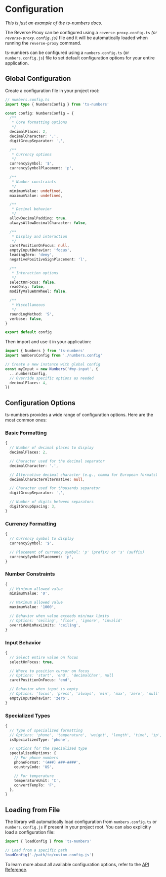 # Configuration

_This is just an example of the ts-numbers docs._

The Reverse Proxy can be configured using a `reverse-proxy.config.ts` _(or `reverse-proxy.config.js`)_ file and it will be automatically loaded when running the `reverse-proxy` command.

ts-numbers can be configured using a `numbers.config.ts` (or `numbers.config.js`) file to set default configuration options for your entire application.

## Global Configuration

Create a configuration file in your project root:

```ts
// numbers.config.ts
import type { NumbersConfig } from 'ts-numbers'

const config: NumbersConfig = {
  /**
   * Core formatting options
   */
  decimalPlaces: 2,
  decimalCharacter: '.',
  digitGroupSeparator: ',',

  /**
   * Currency options
   */
  currencySymbol: '$',
  currencySymbolPlacement: 'p',

  /**
   * Number constraints
   */
  minimumValue: undefined,
  maximumValue: undefined,

  /**
   * Decimal behavior
   */
  allowDecimalPadding: true,
  alwaysAllowDecimalCharacter: false,

  /**
   * Display and interaction
   */
  caretPositionOnFocus: null,
  emptyInputBehavior: 'focus',
  leadingZero: 'deny',
  negativePositiveSignPlacement: 'l',

  /**
   * Interaction options
   */
  selectOnFocus: false,
  readOnly: false,
  modifyValueOnWheel: false,

  /**
   * Miscellaneous
   */
  roundingMethod: 'S',
  verbose: false,
}

export default config
```

Then import and use it in your application:

```ts
import { Numbers } from 'ts-numbers'
import numbersConfig from './numbers.config'

// Create a new instance with global config
const myInput = new Numbers('#my-input', {
  ...numbersConfig,
  // Override specific options as needed
  decimalPlaces: 4,
})
```

## Configuration Options

ts-numbers provides a wide range of configuration options. Here are the most common ones:

### Basic Formatting

```ts
{
  // Number of decimal places to display
  decimalPlaces: 2,

  // Character used for the decimal separator
  decimalCharacter: '.',

  // Alternative decimal character (e.g., comma for European formats)
  decimalCharacterAlternative: null,

  // Character used for thousands separator
  digitGroupSeparator: ',',

  // Number of digits between separators
  digitGroupSpacing: 3,
}
```

### Currency Formatting

```ts
{
  // Currency symbol to display
  currencySymbol: '$',

  // Placement of currency symbol: 'p' (prefix) or 's' (suffix)
  currencySymbolPlacement: 'p',
}
```

### Number Constraints

```ts
{
  // Minimum allowed value
  minimumValue: '0',

  // Maximum allowed value
  maximumValue: '1000',

  // Behavior when value exceeds min/max limits
  // Options: 'ceiling', 'floor', 'ignore', 'invalid'
  overrideMinMaxLimits: 'ceiling',
}
```

### Input Behavior

```ts
{
  // Select entire value on focus
  selectOnFocus: true,

  // Where to position cursor on focus
  // Options: 'start', 'end', 'decimalChar', null
  caretPositionOnFocus: 'end',

  // Behavior when input is empty
  // Options: 'focus', 'press', 'always', 'min', 'max', 'zero', 'null'
  emptyInputBehavior: 'zero',
}
```

### Specialized Types

```ts
{
  // Type of specialized formatting
  // Options: 'phone', 'temperature', 'weight', 'length', 'time', 'ip', 'creditCard', 'percentage'
  isSpecializedType: 'phone',

  // Options for the specialized type
  specializedOptions: {
    // For phone numbers
    phoneFormat: '(###) ###-####',
    countryCode: 'US',

    // For temperature
    temperatureUnit: 'C',
    convertTempTo: 'F',
  },
}
```

## Loading from File

The library will automatically load configuration from `numbers.config.ts` or `numbers.config.js` if present in your project root. You can also explicitly load a configuration file:

```ts
import { loadConfig } from 'ts-numbers'

// Load from a specific path
loadConfig('./path/to/custom-config.js')
```

To learn more about all available configuration options, refer to the [API Reference](/api-reference).
